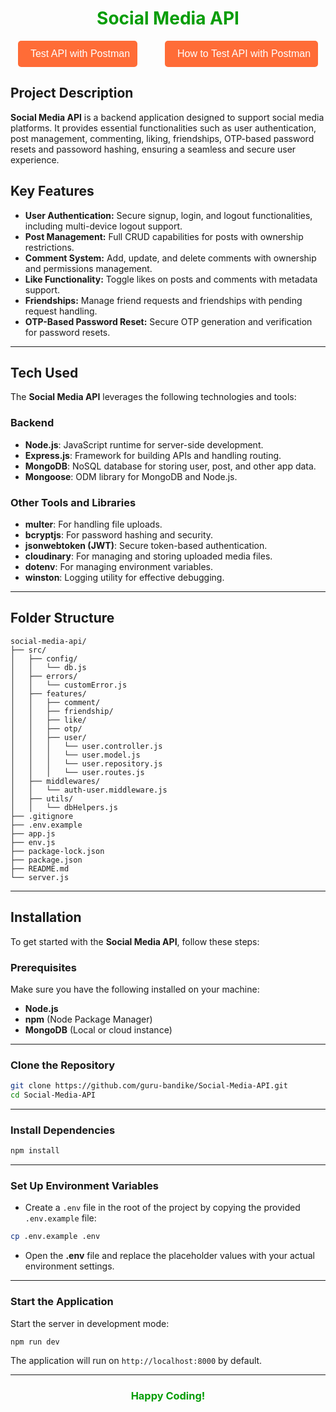 <head>
  <link rel="stylesheet" href="https://cdnjs.cloudflare.com/ajax/libs/font-awesome/6.0.0-beta3/css/all.min.css">
</head>

<h1 align="center" style="font-weight: bolder; color: #059d06">Social Media API</h1>

<div style="display: flex; justify-content: space-around; gap: 20px;">
  <a href="https://god.gw.postman.com/run-collection/33891228-8c4bf29f-8670-4851-9c05-2356ca075713?action=collection/fork&source=rip_markdown&collection-url=entityId=33891228-8c4bf29f-8670-4851-9c05-2356ca075713&entityType=collection&workspaceId=7a63351a-2e1e-4435-84ba-c7e1ed8def04#?env%5Bsocial-media-api%5D=W3sia2V5IjoiYmFzZVVybCIsInZhbHVlIjoiaHR0cHM6Ly9zb2NpYWwtbWVkaWEtYXBpLXByb2R1Y3Rpb24tOTAzZC51cC5yYWlsd2F5LmFwcCIsImVuYWJsZWQiOnRydWUsInR5cGUiOiJkZWZhdWx0In1d" target="_blank" style="text-decoration: none;">
    <button style="background-color: rgb(255, 108, 55); color: white; padding: 12px 12px; border: none; border-radius: 5px; font-size: 1rem; cursor: pointer; transition: background-color 0.3s; display: flex; align-items: center;">
      <i class="fas fa-play" style="margin-right: 8px;"></i> 
      Test API with Postman
    </button>
  </a>

  <a href="" target="_blank" style="text-decoration: none;">
    <button style="background-color: rgb(255, 108, 55); color: white; padding: 12px 12px; border: none; border-radius: 5px; font-size: 1rem; cursor: pointer; transition: background-color 0.3s; display: flex; align-items: center;"> 
      <i class="fas fa-play" style="margin-right: 8px;"></i> 
      How to Test API with Postman
    </button>
  </a>
</div>

## Project Description

**Social Media API** is a backend application designed to support social media platforms. It provides essential functionalities such as user authentication, post management, commenting, liking, friendships, OTP-based password resets and passoword hashing, ensuring a seamless and secure user experience.

## Key Features

- **User Authentication:** Secure signup, login, and logout functionalities, including multi-device logout support.
- **Post Management:** Full CRUD capabilities for posts with ownership restrictions.
- **Comment System:** Add, update, and delete comments with ownership and permissions management.
- **Like Functionality:** Toggle likes on posts and comments with metadata support.
- **Friendships:** Manage friend requests and friendships with pending request handling.
- **OTP-Based Password Reset:** Secure OTP generation and verification for password resets.

---

## Tech Used

The **Social Media API** leverages the following technologies and tools:

### Backend

- **Node.js**: JavaScript runtime for server-side development.
- **Express.js**: Framework for building APIs and handling routing.
- **MongoDB**: NoSQL database for storing user, post, and other app data.
- **Mongoose**: ODM library for MongoDB and Node.js.

### Other Tools and Libraries

- **multer**: For handling file uploads.
- **bcryptjs**: For password hashing and security.
- **jsonwebtoken (JWT)**: Secure token-based authentication.
- **cloudinary**: For managing and storing uploaded media files.
- **dotenv**: For managing environment variables.
- **winston**: Logging utility for effective debugging.

---

## Folder Structure

```
social-media-api/
├── src/
│   ├── config/
│   │   └── db.js
│   ├── errors/
│   │   └── customError.js
│   ├── features/
│   │   ├── comment/
│   │   ├── friendship/
│   │   ├── like/
│   │   ├── otp/
│   │   ├── user/
│   │   │   └── user.controller.js
│   │   │   └── user.model.js
│   │   │   └── user.repository.js
│   │   │   └── user.routes.js
│   ├── middlewares/
│   │   └── auth-user.middleware.js
│   ├── utils/
│   │   └── dbHelpers.js
├── .gitignore
├── .env.example
├── app.js
├── env.js
├── package-lock.json
├── package.json
├── README.md
└── server.js
```

---

## Installation

To get started with the **Social Media API**, follow these steps:

### Prerequisites

Make sure you have the following installed on your machine:

- **Node.js**
- **npm** (Node Package Manager)
- **MongoDB** (Local or cloud instance)

---

### Clone the Repository

```bash
git clone https://github.com/guru-bandike/Social-Media-API.git
cd Social-Media-API
```

---

### Install Dependencies

```bash
npm install
```

---

### Set Up Environment Variables

- Create a `.env` file in the root of the project by copying the provided `.env.example` file:

```bash
cp .env.example .env
```

- Open the **.env** file and replace the placeholder values with your actual environment settings.

---

### Start the Application

Start the server in development mode:

```bash
npm run dev
```

The application will run on `http://localhost:8000` by default.

---

<h3 align="center" style="font-weight: bolder; color: #059d06">Happy Coding!</h3>
